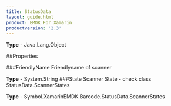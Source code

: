 ```yaml
---
title: StatusData
layout: guide.html
product: EMDK For Xamarin
productversion: '2.3'
---
```


    

**Type** - Java.Lang.Object

##Properties

###FriendlyName
Friendlyname of scanner

**Type** - System.String
###State
Scanner State - check class StatusData.ScannerStates

**Type** - Symbol.XamarinEMDK.Barcode.StatusData.ScannerStates






